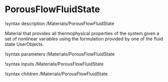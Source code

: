 # PorousFlowFluidState

!syntax description /Materials/PorousFlowFluidState

Material that provides all thermophysical properties of the system given a set
of nonlinear variables using the formulation provided by one of the fluid state
UserObjects.

!syntax parameters /Materials/PorousFlowFluidState

!syntax inputs /Materials/PorousFlowFluidState

!syntax children /Materials/PorousFlowFluidState
